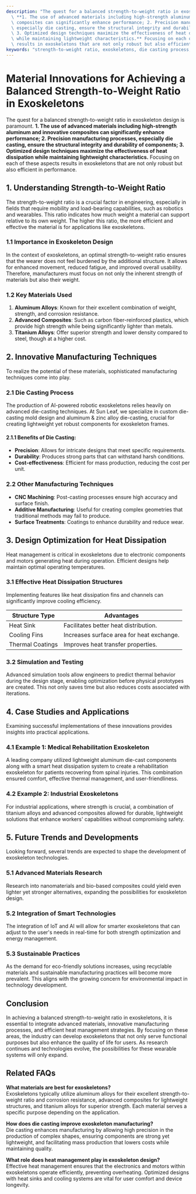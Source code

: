 ```yaml
---
description: "The quest for a balanced strength-to-weight ratio in exoskeleton design is paramount.\
  \ **1. The use of advanced materials including high-strength aluminum and innovative\
  \ composites can significantly enhance performance; 2. Precision manufacturing processes,\
  \ especially die casting, ensure the structural integrity and durability of components;\
  \ 3. Optimized design techniques maximize the effectiveness of heat dissipation\
  \ while maintaining lightweight characteristics.** Focusing on each of these aspects\
  \ results in exoskeletons that are not only robust but also efficient in performance."
keywords: "strength-to-weight ratio, exoskeletons, die casting process, die-cast aluminum"
---
```

# Material Innovations for Achieving a Balanced Strength-to-Weight Ratio in Exoskeletons

The quest for a balanced strength-to-weight ratio in exoskeleton design is paramount. **1. The use of advanced materials including high-strength aluminum and innovative composites can significantly enhance performance; 2. Precision manufacturing processes, especially die casting, ensure the structural integrity and durability of components; 3. Optimized design techniques maximize the effectiveness of heat dissipation while maintaining lightweight characteristics.** Focusing on each of these aspects results in exoskeletons that are not only robust but also efficient in performance.

## **1. Understanding Strength-to-Weight Ratio**

The strength-to-weight ratio is a crucial factor in engineering, especially in fields that require mobility and load-bearing capabilities, such as robotics and wearables. This ratio indicates how much weight a material can support relative to its own weight. The higher this ratio, the more efficient and effective the material is for applications like exoskeletons.

### **1.1 Importance in Exoskeleton Design**

In the context of exoskeletons, an optimal strength-to-weight ratio ensures that the wearer does not feel burdened by the additional structure. It allows for enhanced movement, reduced fatigue, and improved overall usability. Therefore, manufacturers must focus on not only the inherent strength of materials but also their weight.

### **1.2 Key Materials Used**

1. **Aluminum Alloys**: Known for their excellent combination of weight, strength, and corrosion resistance.
2. **Advanced Composites**: Such as carbon fiber-reinforced plastics, which provide high strength while being significantly lighter than metals.
3. **Titanium Alloys**: Offer superior strength and lower density compared to steel, though at a higher cost.

## **2. Innovative Manufacturing Techniques**

To realize the potential of these materials, sophisticated manufacturing techniques come into play. 

### **2.1 Die Casting Process**

The production of AI-powered robotic exoskeletons relies heavily on advanced die-casting techniques. At Sun Leaf, we specialize in custom die-casting mold design and aluminum & zinc alloy die-casting, crucial for creating lightweight yet robust components for exoskeleton frames. 

#### **2.1.1 Benefits of Die Casting:**

- **Precision**: Allows for intricate designs that meet specific requirements.
- **Durability**: Produces strong parts that can withstand harsh conditions.
- **Cost-effectiveness**: Efficient for mass production, reducing the cost per unit.

### **2.2 Other Manufacturing Techniques**

- **CNC Machining**: Post-casting processes ensure high accuracy and surface finish.
- **Additive Manufacturing**: Useful for creating complex geometries that traditional methods may fail to produce.
- **Surface Treatments**: Coatings to enhance durability and reduce wear.

## **3. Design Optimization for Heat Dissipation**

Heat management is critical in exoskeletons due to electronic components and motors generating heat during operation. Efficient designs help maintain optimal operating temperatures.

### **3.1 Effective Heat Dissipation Structures**

Implementing features like heat dissipation fins and channels can significantly improve cooling efficiency. 

| Structure Type      | Advantages                         |
|---------------------|------------------------------------|
| Heat Sink           | Facilitates better heat distribution. |
| Cooling Fins        | Increases surface area for heat exchange. |
| Thermal Coatings    | Improves heat transfer properties.  |

### **3.2 Simulation and Testing**

Advanced simulation tools allow engineers to predict thermal behavior during the design stage, enabling optimization before physical prototypes are created. This not only saves time but also reduces costs associated with iterations.

## **4. Case Studies and Applications**

Examining successful implementations of these innovations provides insights into practical applications.

### **4.1 Example 1: Medical Rehabilitation Exoskeleton**

A leading company utilized lightweight aluminum die-cast components along with a smart heat dissipation system to create a rehabilitation exoskeleton for patients recovering from spinal injuries. This combination ensured comfort, effective thermal management, and user-friendliness.

### **4.2 Example 2: Industrial Exoskeletons**

For industrial applications, where strength is crucial, a combination of titanium alloys and advanced composites allowed for durable, lightweight solutions that enhance workers' capabilities without compromising safety.

## **5. Future Trends and Developments**

Looking forward, several trends are expected to shape the development of exoskeleton technologies.

### **5.1 Advanced Materials Research**

Research into nanomaterials and bio-based composites could yield even lighter yet stronger alternatives, expanding the possibilities for exoskeleton design.

### **5.2 Integration of Smart Technologies**

The integration of IoT and AI will allow for smarter exoskeletons that can adjust to the user's needs in real-time for both strength optimization and energy management.

### **5.3 Sustainable Practices**

As the demand for eco-friendly solutions increases, using recyclable materials and sustainable manufacturing practices will become more prevalent. This aligns with the growing concern for environmental impact in technology development.

## **Conclusion**

In achieving a balanced strength-to-weight ratio in exoskeletons, it is essential to integrate advanced materials, innovative manufacturing processes, and efficient heat management strategies. By focusing on these areas, the industry can develop exoskeletons that not only serve functional purposes but also enhance the quality of life for users. As research continues and technologies evolve, the possibilities for these wearable systems will only expand.

## **Related FAQs**

**What materials are best for exoskeletons?**  
Exoskeletons typically utilize aluminum alloys for their excellent strength-to-weight ratio and corrosion resistance, advanced composites for lightweight structures, and titanium alloys for superior strength. Each material serves a specific purpose depending on the application.

**How does die casting improve exoskeleton manufacturing?**  
Die casting enhances manufacturing by allowing high precision in the production of complex shapes, ensuring components are strong yet lightweight, and facilitating mass production that lowers costs while maintaining quality.

**What role does heat management play in exoskeleton design?**  
Effective heat management ensures that the electronics and motors within exoskeletons operate efficiently, preventing overheating. Optimized designs with heat sinks and cooling systems are vital for user comfort and device longevity.
